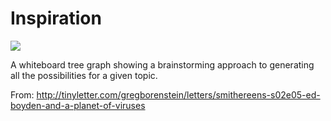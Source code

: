 # Inspiration

![](https://db-feed.s3.amazonaws.com/legacy/15331059036_b8c7024948_z_jpg-1465482679639.jpeg)

A whiteboard tree graph showing a brainstorming approach to generating all the possibilities for a given topic.

From: http://tinyletter.com/gregborenstein/letters/smithereens-s02e05-ed-boyden-and-a-planet-of-viruses